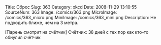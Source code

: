 Title: Сброс 
Slug: 363 
Category: xkcd 
Date: 2008-11-29 13:10:55 
SourceNum: 363 
Image: /comics/363.png 
MicroImage: /comics/363_micro.png 
MiniImage: /comics/363_mini.png 
Description: Не подходить ближе, чем на 3 метра. 

[Парень смотрит на счётчик]
Счётчик: 38 дней с тех пор как кто-то обнулил счётчик